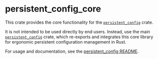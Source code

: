 # persistent_config_core

This crate provides the core functionality for the [`persistent_config`](../) crate.

It is not intended to be used directly by end users. Instead, use the main [`persistent_config`](../) crate, which re-exports and integrates this core library for ergonomic persistent configuration management in Rust.

For usage and documentation, see the [persistent_config README](../README.md).
